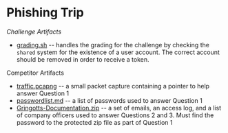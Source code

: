 # Phishing Trip

_Challenge Artifacts_

- [grading.sh](./challengeserver/grading.sh) -- handles the grading for the challenge by checking the `shared` system for the existence of a user account. The correct account should be removed in order to receive a token.


Competitor Artifacts

- [traffic.pcapng](./competitor/traffic.pcapng) -- a small packet capture containing a pointer to help answer Question 1
- [passwordlist.md](./competitor/passwordlist.md) -- a list of passwords used to answer Question 1
- [Gringotts-Documentation.zip](./competitor/Gringotts-Documentation.zip) -- a set of emails, an access log, and a list of company officers used to answer Questions 2 and 3. Must find the password to the protected zip file as part of Question 1  
